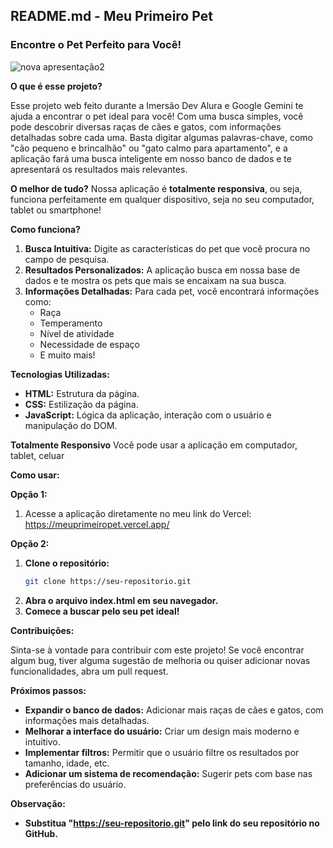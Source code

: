 ## **README.md - Meu Primeiro Pet**

###  Encontre o Pet Perfeito para Você! 
![nova apresentação2](https://github.com/user-attachments/assets/9ca5bf7e-37aa-4fc4-9abf-4f0b779ac8e6)

**O que é esse projeto?**

Esse projeto web feito durante a Imersão Dev Alura e Google Gemini te ajuda a encontrar o pet ideal para você! Com uma busca simples, você pode descobrir diversas raças de cães e gatos, com informações detalhadas sobre cada uma. Basta digitar algumas palavras-chave, como "cão pequeno e brincalhão" ou "gato calmo para apartamento", e a aplicação fará uma busca inteligente em nosso banco de dados e te apresentará os resultados mais relevantes.

**O melhor de tudo?** Nossa aplicação é **totalmente responsiva**, ou seja, funciona perfeitamente em qualquer dispositivo, seja no seu computador, tablet ou smartphone!

**Como funciona?**

1. **Busca Intuitiva:** Digite as características do pet que você procura no campo de pesquisa.
2. **Resultados Personalizados:** A aplicação busca em nossa base de dados e te mostra os pets que mais se encaixam na sua busca.
3. **Informações Detalhadas:** Para cada pet, você encontrará informações como:
    * Raça
    * Temperamento
    * Nível de atividade
    * Necessidade de espaço
    * E muito mais!

**Tecnologias Utilizadas:**

* **HTML:** Estrutura da página.
* **CSS:** Estilização da página.
* **JavaScript:** Lógica da aplicação, interação com o usuário e manipulação do DOM.

**Totalmente Responsivo**
Você pode usar a aplicação em computador, tablet, celuar

**Como usar:**

**Opção 1:**
1. Acesse a aplicação diretamente no meu link do Vercel: https://meuprimeiropet.vercel.app/

**Opção 2:**
1. **Clone o repositório:**
   ```bash
   git clone https://seu-repositorio.git
   ```
2. **Abra o arquivo index.html em seu navegador.**
3. **Comece a buscar pelo seu pet ideal!**

**Contribuições:**

Sinta-se à vontade para contribuir com este projeto! Se você encontrar algum bug, tiver alguma sugestão de melhoria ou quiser adicionar novas funcionalidades, abra um pull request.

**Próximos passos:**

* **Expandir o banco de dados:** Adicionar mais raças de cães e gatos, com informações mais detalhadas.
* **Melhorar a interface do usuário:** Criar um design mais moderno e intuitivo.
* **Implementar filtros:** Permitir que o usuário filtre os resultados por tamanho, idade, etc.
* **Adicionar um sistema de recomendação:** Sugerir pets com base nas preferências do usuário.

**Observação:**

* **Substitua "https://seu-repositorio.git" pelo link do seu repositório no GitHub.**
